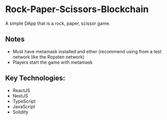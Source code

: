 # Rock-Paper-Scissors-Blockchain

A simple DApp that is a rock, paper, scissor game.

## Notes

- Must have metamask installed and ether (recommend using from a test network like the Ropsten network)
- Players start the game with metamask

## Key Technologies:

- ReactJS
- NextJS
- TypeScript
- JavaScript
- Solidity
